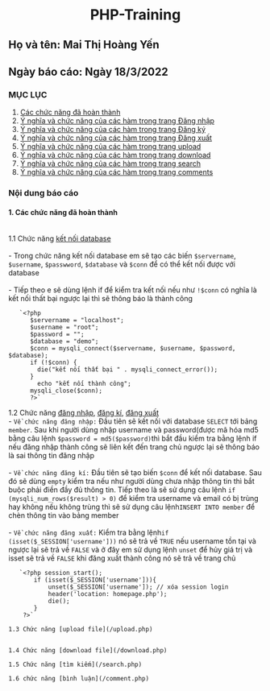  # <div align="center"><p> PHP-Training </p></div>
 ## Họ và tên: Mai Thị Hoàng Yến
 ## Ngày báo cáo: Ngày 18/3/2022
 ### MỤC LỤC
 1. [Các chức năng đã hoàn thành](#introduction)
 2. [Ý nghĩa và chức năng của các hàm trong trang Đăng nhập](/PHP-training/README.md/.)
 3. [Ý nghĩa và chức năng của các hàm trong trang Đăng ký](/PHP-training/README.md/.)
 4. [Ý nghĩa và chức năng của các hàm trong trang Đăng xuất](/PHP-training/README.md/.)
 5. [Ý nghĩa và chức năng của các hàm trong trang upload](/PHP-training/README.md/.)
 6. [Ý nghĩa và chức năng của các hàm trong trang download](/PHP-training/README.md/.)
 7. [Ý nghĩa và chức năng của các hàm trong trang search](/PHP-training/README.md/.)
 8. [Ý nghĩa và chức năng của các hàm trong trang comments](/PHP-training/README.md/.)
### Nội dung báo cáo 
#### 1. Các chức năng đã hoàn thành <a name="introduction"></a>
<br> 1.1 Chức năng [kết nối database](/ketnoi.php)</br>
       <br> - Trong chức năng kết nối database em sẽ tạo các biến `$servername`, `$username`, `$passwword`, `$database` và `$conn` để có thể kết nối được với database </br>  
       - Tiếp theo e sẽ dùng lệnh if để kiểm tra kết nối nếu như `!$conn` có nghĩa là kết nối thất bại ngược lại thì sẽ thông báo là thành công
       
       `<?php
          $servername = "localhost";
          $username = "root";
          $password = "";
          $database = "demo";
          $conn = mysqli_connect($servername, $username, $password, $database);
          if (!$conn) {
            die("kết nối thất bại " . mysqli_connect_error());
          }
            echo "kết nối thành công";
          mysqli_close($conn);
          ?>`
   
1.2 Chức năng [đăng nhập](/signin.php), [đăng kí](/register.php), [đăng xuất](/signout.php)
       <br>- `Về chức năng đăng nhập:` Đầu tiên sẽ kết nối với database `SELECT` tới bảng `member`. Sau khi người dùng nhập username và password(được mã hóa md5 bằng câu lệnh `$password = md5($password)`thì bắt đầu kiểm tra bằng lệnh if nếu đăng nhập thành công sẽ liên kết đến trang chủ ngược lại sẽ thông báo là sai thông tin đăng nhập </br>
       <br>- `Về chức năng đăng kí:` Đầu tiên sẽ tạo biến `$conn` để kết nối database. Sau đó sẽ dùng `empty` kiểm tra nếu như người dùng chưa nhập thông tin thì bắt buộc phải điền đầy đủ thông tin. Tiếp theo là sẽ sử dụng câu lệnh `if (mysqli_num_rows($result) > 0)` để kiểm tra username và email có bị trùng hay không nếu không trùng thì sẽ sử dụng câu lệnh`INSERT INTO member` để chèn thông tin vào bảng member</br>
       <br>- `Về chức năng đăng xuất:` Kiểm tra bằng lệnh`if (isset($_SESSION['username']))` nó sẽ trả về `TRUE` nếu username tồn tại và ngược lại sẽ trả về `FALSE` và ở đây em sử dụng lệnh `unset` để hủy giá trị và isset sẽ trả về `FALSE` khi đăng xuất thành công nó sẽ trả về trang chủ  </br>
       
       `<?php session_start(); 
           if (isset($_SESSION['username'])){
               unset($_SESSION['username']); // xóa session login
               header('location: homepage.php');
               die();
           }
        ?>`

    1.3 Chức năng [upload file](/upload.php)
    
   
    1.4 Chức năng [download file](/download.php)
   
    1.5 Chức năng [tìm kiếm](/search.php)
   
    1.6 chức năng [bình luận](/comment.php)
 
